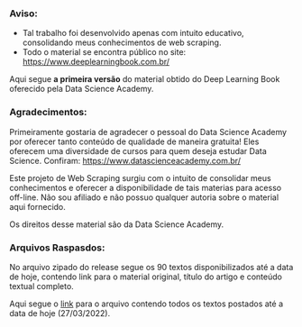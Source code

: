 ### Aviso:

- Tal trabalho foi desenvolvido apenas com intuito educativo, consolidando meus conhecimentos de web scraping.
- Todo o material se encontra público no site: https://www.deeplearningbook.com.br/

Aqui segue **a primeira versão** do material obtido do Deep Learning Book oferecido pela Data Science Academy.

### Agradecimentos:

Primeiramente gostaria de agradecer o pessoal do Data Science Academy por oferecer tanto conteúdo de qualidade de maneira gratuita!
Eles oferecem uma diversidade de cursos para quem deseja estudar Data Science. Confiram: https://www.datascienceacademy.com.br/

Este projeto de Web Scraping surgiu com o intuito de consolidar meus conhecimentos e oferecer a disponibilidade de tais materias para acesso off-line.
Não sou afiliado e não possuo qualquer autoria sobre o material aqui fornecido. 

Os direitos desse material são da Data Science Academy.

### Arquivos Raspasdos:

No arquivo zipado do release segue os 90 textos disponibilizados até a data de hoje, contendo link para o material original, título do artigo e conteúdo textual completo.

Aqui segue o [link](https://github.com/dan-alvares/Scraping-Deep-Learning-Book/releases/download/v1.0/textos.zip) para o arquivo contendo todos os textos postados até a data de hoje (27/03/2022).
